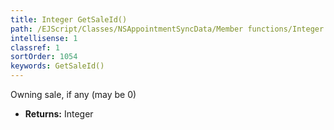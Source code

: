 ```yaml
---
title: Integer GetSaleId()
path: /EJScript/Classes/NSAppointmentSyncData/Member functions/Integer GetSaleId()
intellisense: 1
classref: 1
sortOrder: 1054
keywords: GetSaleId()
---
```



Owning sale, if any (may be 0)



* **Returns:** Integer


